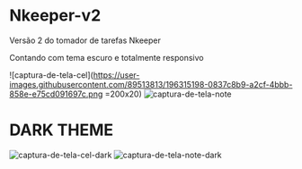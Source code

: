 # Nkeeper-v2
Versão 2 do tomador de tarefas Nkeeper

Contando com tema escuro e totalmente responsivo


![captura-de-tela-cel](https://user-images.githubusercontent.com/89513813/196315198-0837c8b9-a2cf-4bbb-858e-e75cd091697c.png =200x20)
![captura-de-tela-note](https://user-images.githubusercontent.com/89513813/196315216-c13b1305-4dbb-420c-bcec-d45a22fa6bf0.png)

# DARK THEME

![captura-de-tela-cel-dark](https://user-images.githubusercontent.com/89513813/196315243-55791626-b0dd-47eb-92a7-83d283ae7810.png)
![captura-de-tela-note-dark](https://user-images.githubusercontent.com/89513813/196315253-e39df608-eed1-418b-a2ba-79968f29ab16.png)
